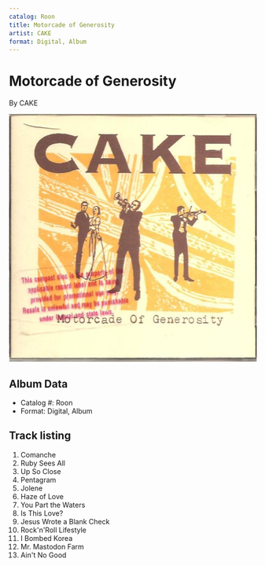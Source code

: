 ```yaml
---
catalog: Roon
title: Motorcade of Generosity
artist: CAKE
format: Digital, Album
---
```


# Motorcade of Generosity

By CAKE

![](../../assets/albumcovers/CAKE-Motorcade_of_Generosity.png)

## Album Data

- Catalog #: Roon
- Format: Digital, Album


## Track listing


1. Comanche
2. Ruby Sees All
3. Up So Close
4. Pentagram
5. Jolene
6. Haze of Love
7. You Part the Waters
8. Is This Love?
9. Jesus Wrote a Blank Check
10. Rock'n'Roll Lifestyle
11. I Bombed Korea
12. Mr. Mastodon Farm
13. Ain't No Good

